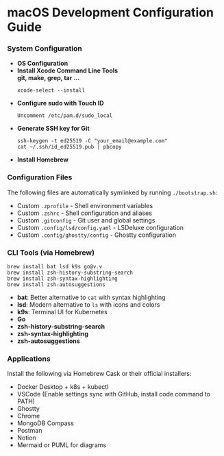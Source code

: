 # macOS Development Configuration Guide

### System Configuration
- **OS Configuration**
- **Install Xcode Command Line Tools**<br>
  **git, make, grep, tar ...**
  ```
  xcode-select --install
  ```
- **Configure sudo with Touch ID**
  ```
  Uncomment /etc/pam.d/sudo_local
  ```
- **Generate SSH key for Git**
  ```
  ssh-keygen -t ed25519 -C "your_email@example.com"
  cat ~/.ssh/id_ed25519.pub | pbcopy
  ```
- **Install Homebrew**

### Configuration Files
The following files are automatically symlinked by running `./bootstrap.sh`:
- Custom `.zprofile` - Shell environment variables
- Custom `.zshrc` - Shell configuration and aliases
- Custom `.gitconfig` - Git user and global settings
- Custom `.config/lsd/config.yaml` - LSDeluxe configuration
- Custom `.config/ghostty/config` - Ghostty configuration

### CLI Tools (via Homebrew)
```
brew install bat lsd k9s go@v.v
brew install zsh-history-substring-search
brew install zsh-syntax-highlighting
brew install zsh-autosuggestions
```
- **bat**: Better alternative to `cat` with syntax highlighting
- **lsd**: Modern alternative to `ls` with icons and colors
- **k9s**: Terminal UI for Kubernetes
- **Go**
- **zsh-history-substring-search**
- **zsh-syntax-highlighting**
- **zsh-autosuggestions**

### Applications
Install the following via Homebrew Cask or their official installers:
- Docker Desktop + k8s + kubectl
- VSCode (Enable settings sync with GitHub, install code command to PATH)
- Ghostty
- Chrome
- MongoDB Compass
- Postman
- Notion
- Mermaid or PUML for diagrams
